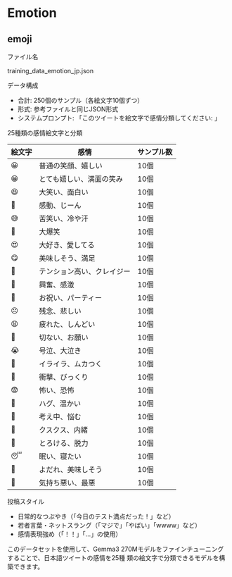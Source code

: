 # Emotion

## emoji

  ファイル名

  training_data_emotion_jp.json

  データ構成

  - 合計: 250個のサンプル（各絵文字10個ずつ）
  - 形式: 参考ファイルと同じJSON形式
  - システムプロンプト: 「このツイートを絵文字で感情分類してください: 」

  25種類の感情絵文字と分類

  | 絵文字 | 感情            | サンプル数 |
  |-----|---------------|-------|
  | 😀  | 普通の笑顔、嬉しい     | 10個   |
  | 😁  | とても嬉しい、満面の笑み  | 10個   |
  | 😆  | 大笑い、面白い       | 10個   |
  | 🥹  | 感動、じーん        | 10個   |
  | 😅  | 苦笑い、冷や汗       | 10個   |
  | 🤣  | 大爆笑           | 10個   |
  | 😍  | 大好き、愛してる      | 10個   |
  | 😋  | 美味しそう、満足      | 10個   |
  | 🤪  | テンション高い、クレイジー | 10個   |
  | 🤩  | 興奮、感激         | 10個   |
  | 🥳  | お祝い、パーティー     | 10個   |
  | ☹️  | 残念、悲しい        | 10個   |
  | 😩  | 疲れた、しんどい      | 10個   |
  | 🥺  | 切ない、お願い       | 10個   |
  | 😭  | 号泣、大泣き        | 10個   |
  | 😤  | イライラ、ムカつく     | 10個   |
  | 🤯  | 衝撃、びっくり       | 10個   |
  | 😨  | 怖い、恐怖         | 10個   |
  | 🤗  | ハグ、温かい        | 10個   |
  | 🤔  | 考え中、悩む        | 10個   |
  | 🤭  | クスクス、内緒       | 10個   |
  | 🫠  | とろける、脱力       | 10個   |
  | 😴  | 眠い、寝たい        | 10個   |
  | 🤤  | よだれ、美味しそう     | 10個   |
  | 🤮  | 気持ち悪い、最悪      | 10個   |

  投稿スタイル

  - 日常的なつぶやき（「今日のテスト満点だった！」など）
  - 若者言葉・ネットスラング（「マジで」「やばい」「wwww」など）
  - 感情表現強め（「！！」「...」の使用）

  このデータセットを使用して、Gemma3 270Mモデルをファインチューニングすることで、日本語ツイートの感情を25種
  類の絵文字で分類できるモデルを構築できます。
